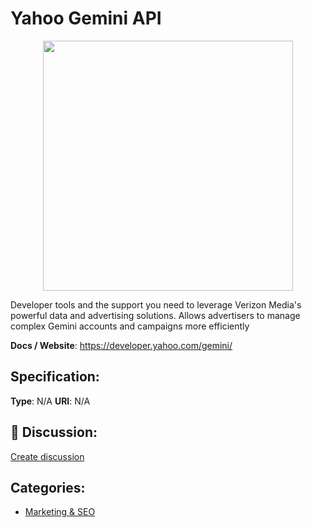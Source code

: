 # Yahoo Gemini API
<p align="center">
    <img width="400" src="https://raw.githubusercontent.com/apis-list/apis-list/main/apis/yahoo-gemini-api/logo_256x256.png" />
</p>

Developer tools and the support you need to leverage Verizon Media's powerful data and advertising solutions. Allows advertisers to manage complex Gemini accounts and campaigns more efficiently

**Docs / Website**: https://developer.yahoo.com/gemini/

## Specification:
**Type**:  N/A 
**URI**:  N/A 

## 💬 Discussion:
[Create discussion](https://github.com/apis-list/apis-list/discussions/new)

## Categories:
- [Marketing & SEO](https://github.com/apis-list/apis-list#marketing-and-seo)



